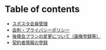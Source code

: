 # Table of contents

* [スポスタ会員管理](README.md)
* [会則・プライバシーポリシー](tesuto.md)
* [後援会プランの変更について（画像登録等）](purannonitsuite.md)
* [契約者情報の登録](no.md)


